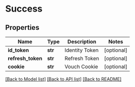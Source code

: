 # Success

## Properties
Name | Type | Description | Notes
------------ | ------------- | ------------- | -------------
**id_token** | **str** | Identity Token | [optional] 
**refresh_token** | **str** | Refresh Token | [optional] 
**cookie** | **str** | Vouch Cookie | [optional] 

[[Back to Model list]](../README.md#documentation-for-models) [[Back to API list]](../README.md#documentation-for-api-endpoints) [[Back to README]](../README.md)

